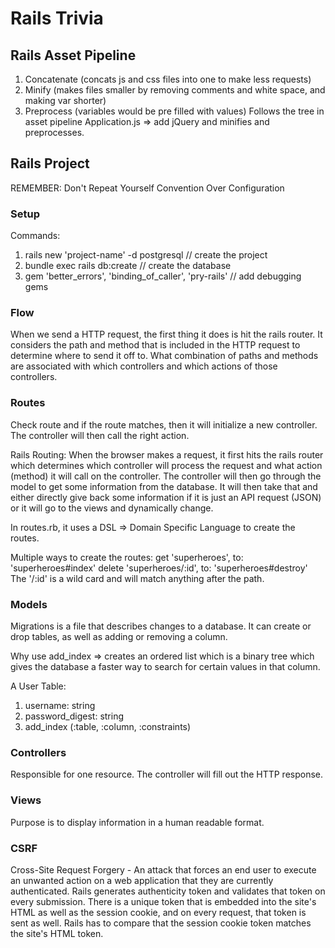 # Rails Trivia
## Rails Asset Pipeline
1) Concatenate (concats js and css files into one to make less requests)
2) Minify (makes files smaller by removing comments and white space, and making var shorter)
3) Preprocess (variables would be pre filled with values)
Follows the tree in asset pipeline
Application.js => add jQuery and minifies and preprocesses.


## Rails Project
REMEMBER:
Don't Repeat Yourself
Convention Over Configuration

### Setup
Commands:
1) rails new 'project-name' -d postgresql // create the project
2) bundle exec rails db:create // create the database
3) gem 'better_errors', 'binding_of_caller', 'pry-rails' // add debugging gems

### Flow
When we send a HTTP request, the first thing it does is hit the rails router.
It considers the path and method that is included in the HTTP request to determine
where to send it off to.  What combination of paths and methods are associated with
which controllers and which actions of those controllers.

### Routes
Check route and if the route matches, then it will initialize a new controller.
The controller will then call the right action.

Rails Routing:
When the browser makes a request, it first hits the rails router which determines
which controller will process the request and what action (method) it will call
on the controller. The controller will then go through the model to get some
information from the database. It will then take that and either directly give
back some information if it is just an API request (JSON) or it will go to the
views and dynamically change.

In routes.rb, it uses a DSL => Domain Specific Language to create the routes.

Multiple ways to create the routes:
get 'superheroes', to: 'superheroes#index'
delete 'superheroes/:id', to: 'superheroes#destroy'
The '/:id' is a wild card and will match anything after the path.

### Models

Migrations is a file that describes changes to a database.  It can create or drop tables,
as well as adding or removing a column.

Why use add_index => creates an ordered list which is a binary tree which gives the database
a faster way to search for certain values in that column.

A User Table:
1) username: string
2) password_digest: string
3) add_index (:table, :column, :constraints)

### Controllers
Responsible for one resource. The controller will fill out the HTTP response.

### Views
Purpose is to display information in a human readable format.

### CSRF
Cross-Site Request Forgery - An attack that forces an end user to execute an
unwanted action on a web application that they are currently authenticated. Rails
generates authenticity token and validates that token on every submission. There
is a unique token that is embedded into the site's HTML as well as the session cookie,
and on every request, that token is sent as well. Rails has to compare that the session
cookie token matches the site's HTML token.
